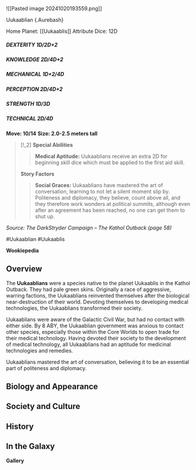 ![[Pasted image 20241020193559.png]]


 Uukaablian {.Aurebash}


Home Planet: [[Uukaablis]]
Attribute Dice: 12D
##### DEXTERITY 1D/2D+2
##### KNOWLEDGE 2D/4D+2
##### MECHANICAL 1D+2/4D
##### PERCEPTION 2D/4D+2
##### STRENGTH 1D/3D
##### TECHNICAL 2D/4D
**Move: 10/14**
**Size: 2.0-2.5 meters tall**

> [!_2] 
> **Special Abilities**
> > **Medical Aptitude:** Uukaablians receive an extra 2D for beginning skill dice which must be applied to the first aid skill.
> 
> **Story Factors**
> > **Social Graces:** Uukaablians have mastered the art of conversation, learning to not let a silent moment slip by. Politeness and diplomacy, they believe, count above all, and they therefore work wonders at political summits, although even after an agreement has been reached, no one can get them to shut up.
> 

*Source: The DarkStryder Campaign – The Kathol Outback (page 58)*



#Uukaablian #Uukaablis

**Wookiepedia**

## Overview

The **Uukaablians** were a species native to the planet Uukaablis in the Kathol Outback. They had pale green skins. Originally a race of aggressive, warring factions, the Uukaablians reinvented themselves after the biological near-destruction of their world. Devoting themselves to developing medical technologies, the Uukaablians transformed their society.

Uukaablians were aware of the Galactic Civil War, but had no contact with either side. By 8 ABY, the Uukaablian government was anxious to contact other species, especially those within the Core Worlds to open trade for their medical technology. Having devoted their society to the development of medical technology, all Uukaablians had an aptitude for medicinal technologies and remedies.

Uukaablians mastered the art of conversation, believing it to be an essential part of politeness and diplomacy.

## Biology and Appearance



## Society and Culture



## History



## In the Galaxy




**Gallery**